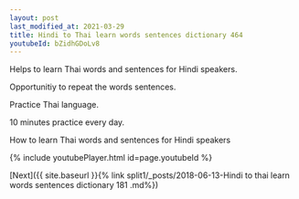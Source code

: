 ```yaml
---
layout: post
last_modified_at: 2021-03-29
title: Hindi to Thai learn words sentences dictionary 464 
youtubeId: bZidhGDoLv8
---
```

 
 
Helps to learn Thai words and sentences for Hindi speakers.

Opportunitiy to repeat the words sentences. 

Practice Thai language. 
 
10 minutes practice every day. 
 
How to learn Thai words and sentences for Hindi speakers 
 
{% include youtubePlayer.html id=page.youtubeId %}
 
 
[Next]({{ site.baseurl }}{% link  split1/_posts/2018-06-13-Hindi to thai learn words sentences dictionary 181 .md%})
 
